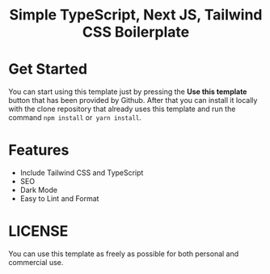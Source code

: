 <h1 align="center">Simple TypeScript, Next JS, Tailwind CSS Boilerplate</h1>

# Get Started
You can start using this template just by pressing the **Use this template** button that has been provided by Github. After that you can install it locally with the clone repository that already uses this template and run the command `npm install` or` yarn install`.

# Features
- Include Tailwind CSS and TypeScript
- SEO
- Dark Mode
- Easy to Lint and Format

# LICENSE
You can use this template as freely as possible for both personal and commercial use.
